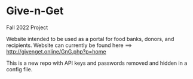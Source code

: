 # Give-n-Get

Fall 2022 Project

Website intended to be used as a portal for food banks, donors, and recipients.
Website can currently be found here ==> http://givenget.online/GnG.php?p=home

This is a new repo with API keys and passwords removed and hidden in a config file. 

